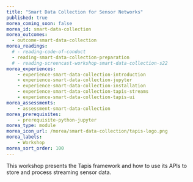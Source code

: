 ```yaml
---
title: "Smart Data Collection for Sensor Networks"
published: true
morea_coming_soon: false
morea_id: smart-data-collection
morea_outcomes:
  - outcome-smart-data-collection
morea_readings:
  # - reading-code-of-conduct
  - reading-smart-data-collection-preparation
  # - reading-screencast-workshop-smart-data-collection-s22
morea_experiences:
    - experience-smart-data-collection-introduction
    - experience-smart-data-collection-jupyter
    - experience-smart-data-collection-installation
    - experience-smart-data-collection-tapis-streams
    - experience-smart-data-collection-tapis-ui
morea_assessments:
    - assessment-smart-data-collection
morea_prerequisites:
    - prerequisite-python-jupyter
morea_type: module
morea_icon_url: /morea/smart-data-collection/tapis-logo.png
morea_labels:
    - Workshop
morea_sort_order: 100
---
```


This workshop presents the Tapis framework and how to use its APIs to store and process streaming sensor data.
